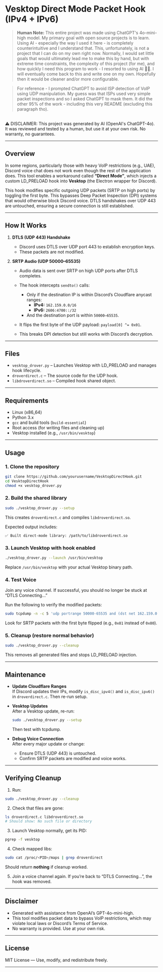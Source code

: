 # Vesktop Direct Mode Packet Hook (IPv4 + IPv6)

> **Human Note:**
This entire project was made using ChatGPT's 4o-mini-high model. My primary goal with open source projects is to learn. Using AI - especially the way I used it here - is completely counterintuitive and I understand that. This, unfortunately, is not a project that I can do on my own right now. Normally, I would set little goals that would ultimately lead me to make this by hand, but with extreme time constraints, the complexity of this project (for me), and how quickly I need this program to work - I resorted to using AI 🤷‍♂️. I will eventually come back to this and write one on my own. Hopefully then it would be cleaner and/or more configurable.

> For reference - I prompted ChatGPT to avoid ISP detection of VoIP using UDP manipulation. My guess was that ISPs used very simple packet inspections and so I asked ChatGPT to mask them. It did the other 95% of the work - including this very README (excluding this paragraph tho). 

<br> 
⚠️ DISCLAIMER: This project was generated by AI (OpenAI's ChatGPT-4o). It was reviewed and tested by a human, but use it at your own risk. No warranty, no guarantees.


---

## Overview

In some regions, particularly those with heavy VoIP restrictions (e.g., UAE), Discord voice chat does not work even though the rest of the application does. This tool enables a workaround called **“Direct Mode”**, which injects a custom LD_PRELOAD hook into **Vesktop** (the Electron wrapper for Discord).

This hook modifies specific outgoing UDP packets (SRTP on high ports) by toggling the first byte. This bypasses Deep Packet Inspection (DPI) systems that would otherwise block Discord voice. DTLS handshakes over UDP 443 are untouched, ensuring a secure connection is still established.

---

## How It Works

1. **DTLS (UDP 443) Handshake**

   - Discord uses DTLS over UDP port 443 to establish encryption keys.
   - These packets are not modified.

2. **SRTP Audio (UDP 50000–65535)**

   - Audio data is sent over SRTP on high UDP ports after DTLS completes.
   - The hook intercepts `sendto()` calls:
     - Only if the destination IP is within Discord’s Cloudflare anycast ranges:
       - **IPv4:** `162.159.0.0/16`
       - **IPv6:** `2606:4700::/32`
     - And the destination port is within `50000–65535`.

   - It flips the first byte of the UDP payload: `payload[0] ^= 0x01`.
   - This breaks DPI detection but still works with Discord’s decryption.

---

## Files

- `vesktop_drover.py` – Launches Vesktop with LD_PRELOAD and manages hook lifecycle.
- `droverdirect.c` – The source code for the UDP hook.
- `libdroverdirect.so` – Compiled hook shared object.

---

## Requirements

- Linux (x86_64)
- Python 3.x
- `gcc` and build tools (`build-essential`)
- Root access (for writing files and cleaning up)
- Vesktop installed (e.g., `/usr/bin/vesktop`)

---

## Usage

### 1. Clone the repository

```bash
git clone https://github.com/yourusername/VesktopDirectHook.git
cd VesktopDirectHook
chmod +x vesktop_drover.py
```

### 2. Build the shared library

```bash
sudo ./vesktop_drover.py --setup
```

This creates `droverdirect.c` and compiles `libdroverdirect.so`.

Expected output includes:

```
✅ Built direct‐mode library: /path/to/libdroverdirect.so
```

### 3. Launch Vesktop with hook enabled

```bash
./vesktop_drover.py --launch /usr/bin/vesktop
```

Replace `/usr/bin/vesktop` with your actual Vesktop binary path.

### 4. Test Voice

Join any voice channel. If successful, you should no longer be stuck at “DTLS Connecting…”

Run the following to verify the modified packets:

```bash
sudo tcpdump -n -c 5 'udp portrange 50000-65535 and (dst net 162.159.0.0/16 or dst net 2606:4700::/32)' -X
```

Look for SRTP packets with the first byte flipped (e.g., `0x81` instead of `0x80`).

### 5. Cleanup (restore normal behavior)

```bash
sudo ./vesktop_drover.py --cleanup
```

This removes all generated files and stops LD_PRELOAD injection.

---

## Maintenance

- **Update Cloudflare Ranges**  
  If Discord updates their IPs, modify `is_disc_ipv4()` and `is_disc_ipv6()` in `droverdirect.c`. Then re-run setup.

- **Vesktop Updates**  
  After a Vesktop update, re-run:

  ```bash
  sudo ./vesktop_drover.py --setup
  ```

  Then test with tcpdump.

- **Debug Voice Connection**  
  After every major update or change:
    - Ensure DTLS (UDP 443) is untouched.
    - Confirm SRTP packets are modified and voice works.

---

## Verifying Cleanup

1. Run:

```bash
sudo ./vesktop_drover.py --cleanup
```

2. Check that files are gone:

```bash
ls droverdirect.c libdroverdirect.so
# Should show: No such file or directory
```

3. Launch Vesktop normally, get its PID:

```bash
pgrep -f vesktop
```

4. Check mapped libs:

```bash
sudo cat /proc/<PID>/maps | grep droverdirect
```

Should return **nothing** if cleanup worked.

5. Join a voice channel again. If you’re back to “DTLS Connecting…”, the hook was removed.

---

## Disclaimer

- Generated with assistance from OpenAI’s GPT-4o-mini-high.
- This tool modifies packet data to bypass VoIP restrictions, which may violate local laws or Discord’s Terms of Service.
- No warranty is provided. Use at your own risk.

---

## License

MIT License — Use, modify, and redistribute freely.

---
